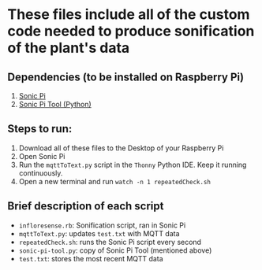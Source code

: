 # These files include all of the custom code needed to produce sonification of the plant's data
## Dependencies (to be installed on Raspberry Pi)
1. [Sonic Pi](https://sonic-pi.net)
2. [Sonic Pi Tool (Python)](https://github.com/emlyn/sonic-pi-tool)

## Steps to run:
1. Download all of these files to the Desktop of your Raspberry Pi
2. Open Sonic Pi
3. Run the `mqttToText.py` script in the `Thonny` Python IDE. Keep it running continuously.
4. Open a new terminal and run `watch -n 1 repeatedCheck.sh`

## Brief description of each script
- `infloresense.rb`: Sonification script, ran in Sonic Pi 
- `mqttToText.py`: updates `test.txt` with MQTT data
- `repeatedCheck.sh`: runs the Sonic Pi script every second
- `sonic-pi-tool.py`: copy of Sonic Pi Tool (mentioned above)
- `test.txt`: stores the most recent MQTT data

